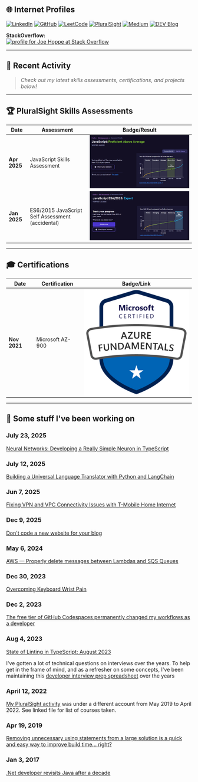 ## 🌐 Internet Profiles

[![LinkedIn](https://img.shields.io/badge/LinkedIn-blue?logo=linkedin)](https://www.linkedin.com/in/josephhoppe)
[![GitHub](https://img.shields.io/badge/GitHub-black?logo=github)](https://github.com/joehoppe)
[![LeetCode](https://img.shields.io/badge/LeetCode-orange?logo=leetcode)](https://leetcode.com/u/jhoppe/)
[![PluralSight](https://img.shields.io/badge/PluralSight-red?logo=pluralsight)](https://app.pluralsight.com/profile/joseph-hoppe-23)
[![Medium](https://img.shields.io/badge/Medium-black?logo=medium)](https://medium.com/@JosephHoppe)
[![DEV Blog](https://img.shields.io/badge/DEV.to-black?logo=dev.to)](https://dev.to/joehoppe)

**StackOverflow:**  
<a href="https://stackoverflow.com/users/846844/hoppe"><img src="https://stackoverflow.com/users/flair/846844.png" width="208" height="58" alt="profile for Joe Hoppe at Stack Overflow"></a>

---

## 📝 Recent Activity

> _Check out my latest skills assessments, certifications, and projects below!_

---

## 🏆 PluralSight Skills Assessments

| Date        | Assessment                                      | Badge/Result |
|-------------|-------------------------------------------------|--------------|
| **Apr 2025**| JavaScript Skills Assessment                    | [![JS 2025](PluralSightJS2025.png)](https://app.pluralsight.com/profile/joseph-hoppe-23) |
| **Jan 2025**| ES6/2015 JavaScript Self Assessment (accidental)| [![JS 2015](PluralSightJS2015.png)](https://app.pluralsight.com/profile/joseph-hoppe-23) |

---

## 🎓 Certifications

| Date           | Certification         | Badge/Link |
|----------------|----------------------|------------|
| **Nov 2021**   | Microsoft AZ-900     | [![AZ-900](AZ-900.png)](https://www.credly.com/badges/02a09a00-d05a-4722-8e4a-1c17f270747f) |

---

## 💼 Some stuff I've been working on


### July 23, 2025

[Neural Networks: Developing a Really Simple Neuron in TypeScript](https://dev.to/joehoppe/neural-networks-developing-a-really-simple-neuron-in-typescript-4fc1)

### July 12, 2025

[Building a Universal Language Translator with Python and LangChain](https://dev.to/joehoppe/building-a-universal-language-translator-with-python-and-langchain-212h)

### Jun 7, 2025

[Fixing VPN and VPC Connectivity Issues with T-Mobile Home Internet](https://dev.to/joehoppe/fixing-vpn-and-vpc-connectivity-issues-with-t-mobile-home-internet-4gn1)

### Dec 9, 2025

[Don't code a new website for your blog](https://dev.to/joehoppe/dont-code-a-new-website-for-your-blog-3epb)

### May 6, 2024

[AWS — Properly delete messages between Lambdas and SQS Queues](https://dev.to/joehoppe/aws-properly-delete-messages-between-lambdas-and-sqs-queues-41md)

### Dec 30, 2023

[Overcoming Keyboard Wrist Pain](https://medium.com/@JosephHoppe/overcoming-keyboard-wrist-pain-9b9cfa3ffbdf)

### Dec 2, 2023

[The free tier of GitHub Codespaces permanently changed my workflows as a developer](https://medium.com/@JosephHoppe/how-the-free-tier-of-github-codespaces-permanently-changed-my-workflows-as-a-developer-b85d61af983b)

### Aug 4, 2023

[State of Linting in TypeScript: August 2023](https://medium.com/@JosephHoppe/state-of-linting-in-typescript-august-2023-551a99e0b3b3)

I've gotten a lot of technical questions on interviews over the years. To help get in the frame of mind, and as a refresher on some concepts, I've been maintaining this [developer interview prep spreadsheet](https://docs.google.com/spreadsheets/d/1DBYbO0fe2HqBWXLBd-lXhVBXevqaq20M3NavlhX0rbI/edit?usp=sharing) over the years

### April 12, 2022

[My PluralSight activity](https://github.com/joehoppe/joehoppe.github.io/blob/main/PluralSight%20profile%202022.pdf) was under a different account from May 2019 to April 2022. See linked file for list of courses taken.

### Apr 19, 2019

[Removing unnecessary using statements from a large solution is a quick and easy way to improve build time... right?](https://medium.com/@JosephHoppe/removing-unnecessary-using-statements-from-a-large-solution-is-a-quick-and-easy-way-to-improve-the-cb672702f0e6)

### Jan 3, 2017

[.Net developer revisits Java after a decade](https://medium.com/@JosephHoppe/net-developer-revisits-java-after-a-decade-592e79547d34)